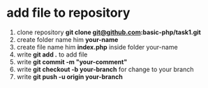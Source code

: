 # add file to repository
1. clone repository **git clone git@github.com:basic-php/task1.git**
2. create folder name him **your-name**
3. create file name him **index.php** inside folder your-name
4. write **git add .** to add file
5. write **git commit -m "your-comment"**
6. write **git checkout -b your-branch** for change to your branch
7. write **git push -u origin your-branch** 

